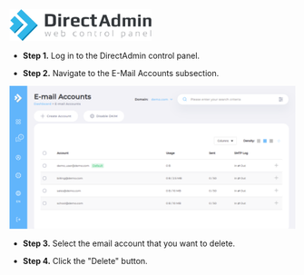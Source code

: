 <img src="/kb-images/directadmin/directadmin-logo.png" alt="DirectAdmin Logo" width="250"/>

* **Step 1.** Log in to the DirectAdmin control panel.

* **Step 2.** Navigate to the E-Mail Accounts subsection.

![DirectAdmin MySQL Management](/kb-images/directadmin/directadmin-email-accounts.png)

* **Step 3.** Select the email account that you want to delete.

* **Step 4.** Click the "Delete" button.
